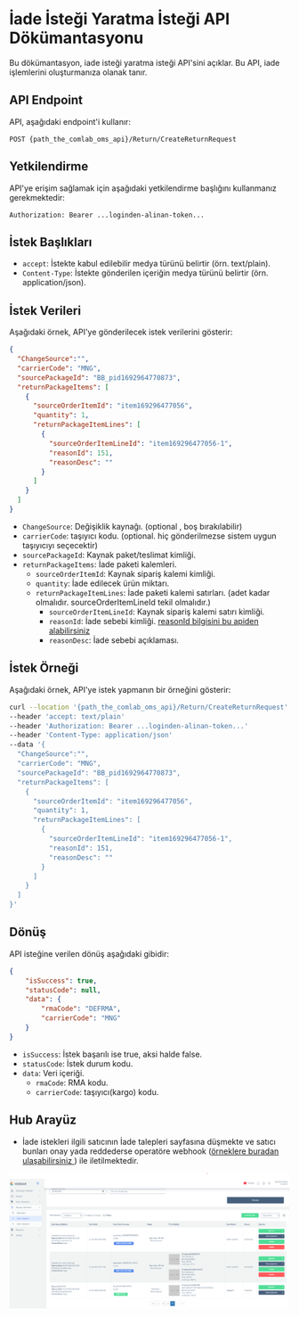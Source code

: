 # İade İsteği Yaratma İsteği API Dökümantasyonu

Bu dökümantasyon, iade isteği yaratma isteği API'sini açıklar. Bu API, iade işlemlerini oluşturmanıza olanak tanır.

## API Endpoint

API, aşağıdaki endpoint'i kullanır:

```plaintext
POST {path_the_comlab_oms_api}/Return/CreateReturnRequest
```

## Yetkilendirme

API'ye erişim sağlamak için aşağıdaki yetkilendirme başlığını kullanmanız gerekmektedir:

```
Authorization: Bearer ...loginden-alinan-token...
```

## İstek Başlıkları

- `accept`: İstekte kabul edilebilir medya türünü belirtir (örn. text/plain).
- `Content-Type`: İstekte gönderilen içeriğin medya türünü belirtir (örn. application/json).

## İstek Verileri

Aşağıdaki örnek, API'ye gönderilecek istek verilerini gösterir:

```json
{
  "ChangeSource":"",
  "carrierCode": "MNG",
  "sourcePackageId": "BB_pid1692964770873",
  "returnPackageItems": [
    {
      "sourceOrderItemId": "item169296477056",
      "quantity": 1,
      "returnPackageItemLines": [
        {
          "sourceOrderItemLineId": "item169296477056-1",
          "reasonId": 151, 
          "reasonDesc": ""
        }
      ]
    }
  ]
}
```

- `ChangeSource`: Değişiklik kaynağı. (optional , boş bırakılabilir)
- `carrierCode`: taşıyıcı kodu. (optional. hiç gönderilmezse sistem uygun taşıyıcıyı seçecektir)
- `sourcePackageId`: Kaynak paket/teslimat kimliği.
- `returnPackageItems`: İade paketi kalemleri.
  - `sourceOrderItemId`: Kaynak sipariş kalemi kimliği.
  - `quantity`: İade edilecek ürün miktarı.
  - `returnPackageItemLines`: İade paketi kalemi satırları. (adet kadar olmalıdır. sourceOrderItemLineId tekil olmalıdır.)
    - `sourceOrderItemLineId`: Kaynak sipariş kalemi satırı kimliği. 
    - `reasonId`: İade sebebi kimliği. [reasonId bilgisini bu apiden alabilirsiniz](GetReasonsByStatus.md)
    - `reasonDesc`: İade sebebi açıklaması.

## İstek Örneği

Aşağıdaki örnek, API'ye istek yapmanın bir örneğini gösterir:

```bash
curl --location '{path_the_comlab_oms_api}/Return/CreateReturnRequest' 
--header 'accept: text/plain' 
--header 'Authorization: Bearer ...loginden-alinan-token...' 
--header 'Content-Type: application/json' 
--data '{
  "ChangeSource":"",
  "carrierCode": "MNG",
  "sourcePackageId": "BB_pid1692964770873",
  "returnPackageItems": [
    {
      "sourceOrderItemId": "item169296477056",
      "quantity": 1,
      "returnPackageItemLines": [
        {
          "sourceOrderItemLineId": "item169296477056-1",
          "reasonId": 151,
          "reasonDesc": ""
        }
      ]
    }
  ]
}'
```

## Dönüş

API isteğine verilen dönüş aşağıdaki gibidir:

```json
{
    "isSuccess": true,
    "statusCode": null,
    "data": {
        "rmaCode": "DEFRMA",
        "carrierCode": "MNG"
    }
}
```

- `isSuccess`: İstek başarılı ise true, aksi halde false.
- `statusCode`: İstek durum kodu.
- `data`: Veri içeriği.
  - `rmaCode`: RMA kodu.
  - `carrierCode`: taşıyıcı(kargo) kodu.



## Hub Arayüz
- İade istekleri ilgili satıcının İade talepleri sayfasına düşmekte ve satıcı bunları onay yada reddederse operatöre webhook ([örneklere buradan ulaşabilirsiniz ](../WhatIsWebHook.md)) ile iletilmektedir.

![screenshoot](../../m/oms-hub-returnrequests.png)
    